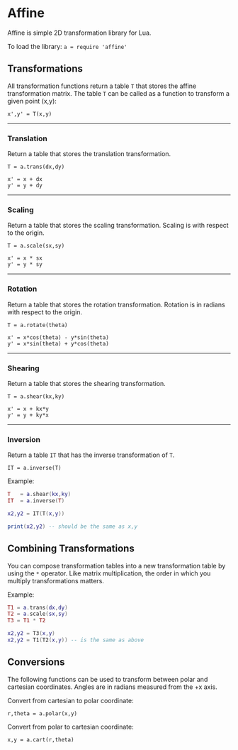 # Affine

Affine is simple 2D transformation library for Lua.

To load the library: `a = require 'affine'`

## Transformations

All transformation functions return a table `T` that stores the affine transformation matrix. The table `T` can be called as a function to transform a given point (x,y): 

`x',y' = T(x,y)`

----------------------------
### Translation

Return a table that stores the translation transformation.

`T = a.trans(dx,dy)`

	x' = x + dx
	y' = y + dy

----------------------------
### Scaling

Return a table that stores the scaling transformation. Scaling is with respect to the origin.

`T = a.scale(sx,sy)`

	x' = x * sx
	y' = y * sy

----------------------------
### Rotation

Return a table that stores the rotation transformation. Rotation is in radians with respect to the origin.

`T = a.rotate(theta)`

	x' = x*cos(theta) - y*sin(theta)
	y' = x*sin(theta) + y*cos(theta)

----------------------------
### Shearing

Return a table that stores the shearing transformation.

`T = a.shear(kx,ky)`

	x' = x + kx*y
	y' = y + ky*x

----------------------------
### Inversion

Return a table `IT` that has the inverse transformation of `T`.

`IT = a.inverse(T)`

Example:

````lua
T	= a.shear(kx,ky)
IT	= a.inverse(T)

x2,y2 = IT(T(x,y))

print(x2,y2) -- should be the same as x,y
````

## Combining Transformations

You can compose transformation tables into a new transformation table by using the `*` operator. Like matrix multiplication, the order in which you multiply transformations matters.

Example:

````lua
T1 = a.trans(dx,dy)
T2 = a.scale(sx,sy)
T3 = T1 * T2

x2,y2 = T3(x,y)
x2,y2 = T1(T2(x,y)) -- is the same as above
````

## Conversions

The following functions can be used to transform between polar and cartesian coordinates. Angles are in radians measured from the +x axis.

Convert from cartesian to polar coordinate:

	r,theta	= a.polar(x,y)

Convert from polar to cartesian coordinate:

	x,y = a.cart(r,theta)
